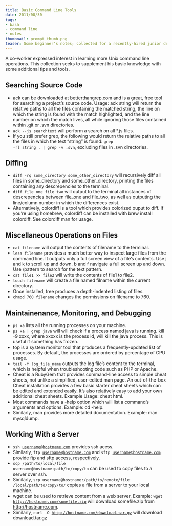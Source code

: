 ```yaml
---
title: Basic Command Line Tools
date: 2011/08/30
tags:
- bash
- command line
- notes
thumbnail: prompt_thumb.png
teaser: Some beginner's notes; collected for a recently-hired junior developer.
---
```


A co-worker expressed interest in learning more Unix command line operations. This collection seeks to supplement his basic knowledge with some additional tips and tools.

## Searching Source Code

* ack can be downloaded at betterthangrep.com and is a great, free tool for searching a project’s source code. Usage: ack string will return the relative paths to all the files containing the matched string, the line on which the string is found with the match highlighted, and the line number on which the match lives, all while ignoring those files contained within .git or .svn directories.
* <code>ack --js searchtext</code> will perform a search on all *.js files.
* If you still prefer grep, the following would return the relative paths to all the files in which the text “string” is found: <code>grep -rl string . | grep -v \.svn</code>, excluding files in .svn directories.

## Diffing

* <code>diff -rq some_directory some_other_directory</code> will recursively diff all files in some_directory and some_other_directory, printing the files containing any descrepencies to the terminal.
* <code>diff file_one file_two</code> will output to the terminal all instances of descrepencies between file_one and file_two, as well as outputing the line/column number in which the differences exist.
* Alternatively, colordiff is a tool which provides colorized ouput to diff. If you’re using homebrew, colordiff can be installed with brew install colordiff. See colordiff man for usage.

## Miscellaneous Operations on Files

* <code>cat filename</code> will output the contents of filename to the terminal.
* <code>less filename</code> provides a much better way to inspect large files from the command line. It outputs only a full screen view of a file’s contents. Use j and k to scroll up and down. b and f navigate a full screen up and down. Use /pattern to search for the text pattern.
* <code>cat file1 >> file2</code> will write the contents of file1 to file2.
* <code>touch filename</code> will create a file named filname within the current directory.
* Once installed, tree produces a depth-indented listing of files.
* <code>chmod 760 filename</code> changes the permissions on filename to 760.

## Maintainenance, Monitoring, and Debugging

* <code>ps xa</code> lists all the running processes on your machine.
* <code>ps xa | grep java</code> will will check if a process named java is running. kill -9 xxxx, where xxxxx is the process id, will kill the java process. This is useful if something has frozen.
* top is a system monitor tool that produces a frequently-updated list of processes. By default, the processes are ordered by percentage of CPU usage.
* <code>tail -f log_file_name</code> outputs the log file’s content to the terminal, which is helpful when troubleshooting code such as PHP or Apache.
* Cheat is a RubyGem that provides command-line access to simple cheat sheets, not unlike a simplified, user-edited man page. An out-of-the-box Cheat installation provides a few basic starter cheat sheets which can be edited and extended easily. It’s also relatively easy to add your own additional cheat sheets. Example Usage: cheat html.
* Most commands have a -help option which will list a command’s arguments and options. Example: cd -help.
* Similarly, man provides more detailed documentation. Example: man mysqldump.

## Working With a Server

* <code>ssh username@hostname.com</code> provides ssh acess.
* Similarly, <code>ftp username@hostname.com</code> and <code>sftp username@hostname.com</code> provide ftp and sftp access, respectively.
* <code>scp /path/to/local/file username@hostname:path/to/copy/to</code> can be used to copy files to a server over ssh.
* Similarly, <code>scp username@hostname:/path/to/remote/file /local/path/to/copy/to/</code> copies a file from a server to your local machine.
* wget can be used to retrieve content from a web server. Example: <code>wget http://hostname.com/somefile.zip</code> will download somefile.zip from http://hostname.com.
* Similarly, <code>curl -O http://hostname.com/download.tar.gz</code> will download download.tar.gz
